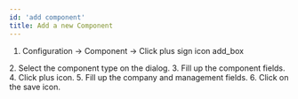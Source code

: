```yaml
---
id: 'add component'
title: Add a new Component
---
```


1. Configuration -> Component -> Click plus sign icon <span class="material-symbols-outlined">
add_box
</span>
2. Select the component type on the dialog.
3. Fill up the component fields.
4. Click plus icon.
5. Fill up the company and management fields.
6. Click on the save icon.

